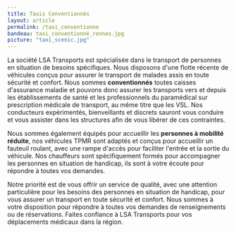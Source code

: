 ```yaml
---
title: Taxis Conventionnés
layout: article
permalink: /taxi_conventionne
bandeau: taxi_conventionné_rennes.jpg
picture: "taxi_scenic.jpg"
---
```



La société LSA Transports est spécialisée dans le transport de personnes en situation de besoins spécifiques. Nous disposons d'une flotte récente de véhicules conçus pour assurer le transport de malades assis en toute sécurité et confort. Nous sommes **conventionnés** toutes caisses d'assurance maladie et pouvons donc assurer les transports vers et depuis les établissements de santé et les professionnels du paramédical sur prescription médicale de transport, au même titre que les VSL. 
Nos conducteurs expérimentés, bienveillants et discrets sauront vous conduire et vous assister dans les structures afin de vous libérer de ces contraintes.

Nous sommes également équipés pour accueillir les **personnes à mobilité réduite**, nos véhicules TPMR sont adaptés et conçus pour accueillir un fauteuil roulant, avec une rampe d'accès pour faciliter l'entrée et la sortie du véhicule. Nos chauffeurs sont spécifiquement formés pour accompagner les personnes en situation de handicap, ils sont à votre écoute pour répondre à toutes vos demandes.

Notre priorité est de vous offrir un service de qualité, avec une attention particulière pour les besoins des personnes en situation de handicap, pour vous assurer un transport en toute sécurité et confort. Nous sommes à votre disposition pour répondre à toutes vos demandes de renseignements ou de réservations. Faites confiance à LSA Transports pour vos déplacements médicaux dans la région.

